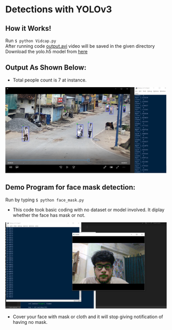 # Detections with YOLOv3


## How it Works!

Run `$ python Vidcap.py`<br/>
After running code [output.avi](output.avi) video will be saved in the given directory 
Download the yolo.h5 model from [here](https://pjreddie.com/darknet/yolo/)

## Output As Shown Below:
* Total people count is 7 at instance.

![Screenshot](output.png)

## Demo Program for face mask detection:

Run by typing `$ python face_mask.py`
* This code took basic coding with no dataset or model involved. It diplay whether the face has mask or not.

![Screenshot](demo.png)

* Cover your face with mask or cloth and it will stop giving notification of having no mask.
